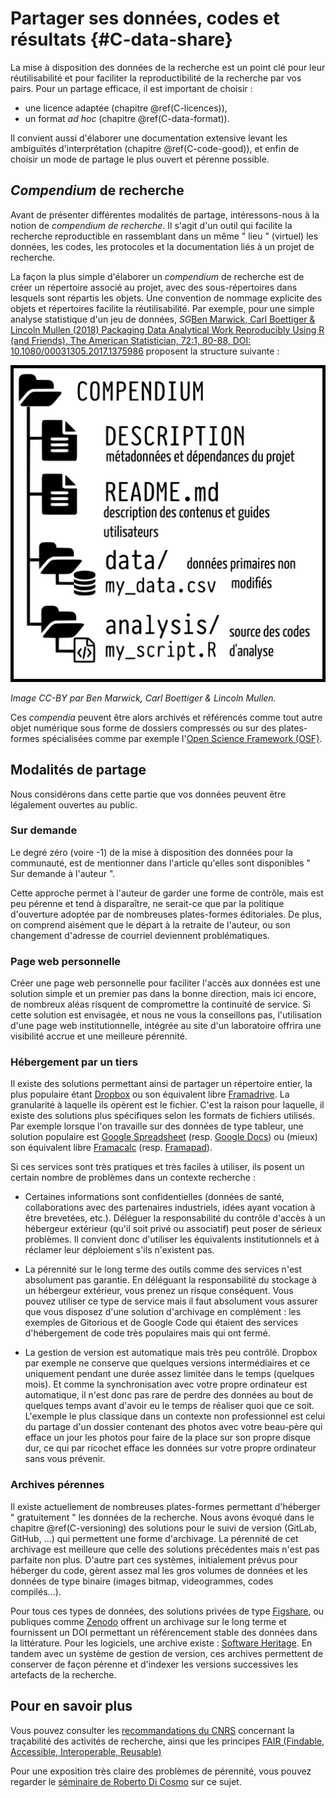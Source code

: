# Partager ses données, codes et résultats  {#C-data-share}

La mise à disposition des données de la recherche est un point clé pour leur
réutilisabilité et pour faciliter la reproductibilité de la recherche par vos
pairs. Pour un partage efficace, il est important de choisir :
- une licence adaptée (chapitre \@ref(C-licences)), 
- un format *ad hoc* (chapitre \@ref(C-data-format)).

Il convient aussi d'élaborer une documentation extensive levant les
ambiguïtés d'interprétation (chapitre \@ref(C-code-good)), et enfin de choisir
un mode de partage le plus ouvert et pérenne possible.


## *Compendium* de recherche

Avant de présenter différentes modalités de partage, intéressons-nous à la notion de *compendium de recherche*.
Il s'agit d'un outil qui facilite la recherche
reproductible en rassemblant dans un même " lieu " (virtuel) les données, les
codes, les protocoles et la documentation liés à un projet de recherche.

La façon la plus simple d'élaborer un *compendium* de recherche est de créer un
répertoire associé au projet, avec des sous-répertoires dans lesquels sont
répartis les objets. Une convention de nommage explicite des objets et
répertoires facilite la réutilisabilité. Par exemple, pour une simple analyse
statistique d'un jeu de données, *SG*[Ben Marwick, Carl Boettiger & Lincoln Mullen
(2018) Packaging Data Analytical Work Reproducibly Using R (and Friends), The
American Statistician, 72:1, 80-88, DOI: 10.1080/00031305.2017.1375986]()
proposent la structure suivante :

![](img/compendium_fr.png)

*Image CC-BY par Ben Marwick, Carl Boettiger & Lincoln Mullen.*

Ces *compendia* peuvent être alors archivés et référencés comme tout autre objet
numérique sous forme de dossiers compressés ou sur des plates-formes spécialisées
comme par exemple l'[Open Science Framework (OSF)](https://osf.io/).


## Modalités de partage

Nous considérons dans cette partie que vos données peuvent être légalement
ouvertes au public.


### Sur demande

Le degré zéro (voire -1) de la mise à disposition des données pour la communauté, 
est de mentionner dans l'article qu'elles sont disponibles " Sur demande à l'auteur ". 

Cette approche permet à l'auteur de garder une forme de contrôle, mais est peu pérenne et tend à
disparaître, ne serait-ce que par la politique d'ouverture adoptée par de
nombreuses plates-formes éditoriales. De plus, on comprend aisément que le départ
à la retraite de l'auteur, ou son changement d'adresse de courriel deviennent
problématiques.

### Page web personnelle

Créer une page web personnelle pour faciliter l'accès aux données est une
solution simple et un premier pas dans la bonne direction, mais ici encore, de
nombreux aléas risquent de compromettre la continuité de service. Si cette
solution est envisagée, et nous ne vous la conseillons pas, l'utilisation
d'une page web institutionnelle, intégrée au site d'un laboratoire offrira
une visibilité accrue et une meilleure pérennité.

### Hébergement par un tiers 

Il existe des solutions permettant ainsi de partager un répertoire entier, la
plus populaire étant [Dropbox](https://www.dropbox.com/) ou son équivalent
libre [Framadrive](https://framadrive.org/login). La granularité à laquelle ils
opèrent est le fichier. C'est la raison pour laquelle, il existe des solutions
plus spécifiques selon les formats de fichiers utilisés. Par exemple lorsque
l'on travaille sur des données de type tableur, une solution
populaire est [Google Spreadsheet](https://spreadsheets.google.com/)
(resp. [Google Docs](https://docs.google.com/)) ou (mieux) son équivalent libre
[Framacalc](https://framacalc.org/) (resp. [Framapad](https://framapad.org/)).

Si ces services sont très pratiques et très faciles à utiliser, ils posent un
certain nombre de problèmes dans un contexte recherche :

* Certaines informations sont confidentielles (données de santé, collaborations
  avec des partenaires industriels, idées ayant vocation à être brevetées,
  etc.). Déléguer la responsabilité du contrôle d'accès à un hébergeur extérieur
  (qu'il soit privé ou associatif) peut poser de sérieux problèmes. Il convient
  donc d'utiliser les équivalents institutionnels et à réclamer leur déploiement
  s'ils n'existent pas.
  
* La pérennité sur le long terme des outils comme des services n'est absolument pas garantie. En déléguant la
  responsabilité du stockage à un hébergeur extérieur, vous prenez un risque
  conséquent. Vous pouvez utiliser ce type de service mais il faut absolument
  vous assurer que vous disposez d'une solution d'archivage en complément : 
  les exemples de Gitorious et de Google Code qui étaient des   services d'hébergement 
  de code très populaires mais qui ont fermé.
  
* La gestion de version est automatique mais très peu contrôlé. Dropbox par
  exemple ne conserve que quelques versions intermédiaires et ce uniquement
  pendant une durée assez limitée dans le temps (quelques mois). Et comme la
  synchronisation avec votre propre ordinateur est automatique, il n'est donc
  pas rare de perdre des données au bout de quelques temps avant d'avoir eu le
  temps de réaliser quoi que ce soit. L'exemple le plus classique dans un
  contexte non professionnel est celui du partage d'un dossier contenant des
  photos avec votre beau-père qui efface un jour les photos pour faire de la
  place sur son propre disque dur, ce qui par ricochet efface les données sur
  votre propre ordinateur sans vous prévenir.

### Archives pérennes

Il existe actuellement de nombreuses plates-formes permettant d'héberger
" gratuitement " les données de la recherche. Nous avons évoqué dans le chapitre
\@ref(C-versioning) des solutions pour le suivi de version (GitLab, GitHub,
...) qui permettent une forme d'archivage. La pérennité de cet archivage est
meilleure que celle des solutions précédentes mais n'est pas parfaite non
plus. D'autre part ces systèmes, initialement prévus pour héberger du code,
gèrent assez mal les gros volumes de données et les données de type binaire
(images bitmap, videogrammes, codes compilés...).

Pour tous ces types de données, des solutions privées de type
[Figshare](https://figshare.com), ou publiques comme
[Zenodo](https://zenodo.org) offrent un archivage sur le long terme et fournissent 
un DOI permettant un référencement stable des données
dans la littérature. 
Pour les logiciels, une archive existe :
[Software Heritage](https://www.softwareheritage.org). En tandem avec un
système de gestion de version, ces archives permettent de conserver de façon
pérenne et d'indexer les versions successives les artefacts de la recherche.


## Pour en savoir plus

Vous pouvez consulter les [recommandations du
CNRS](http://qualite-en-recherche.cnrs.fr/spip.php?article315) concernant la
traçabilité des activités de recherche, ainsi que les principes [FAIR (Findable,
Accessible, Interoperable, Reusable)](https://www.go-fair.org/fair-principles/)

Pour une exposition très claire des problèmes de pérennité, vous
pouvez regarder le [séminaire de Roberto Di
Cosmo](https://github.com/alegrand/RR_webinars/blob/master/5_archiving_software_and_data/index.org)
sur ce sujet.
 
